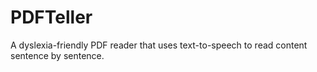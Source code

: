 # PDFTeller
A dyslexia-friendly PDF reader that uses text-to-speech to read content sentence by sentence.
